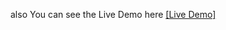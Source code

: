also You can see the Live Demo here    <a href="https://mehrdad-mh.github.io/Simple-Ui-Dashboard.github.io_with-Live-Demo/" target="_blank">[Live Demo]</a>
